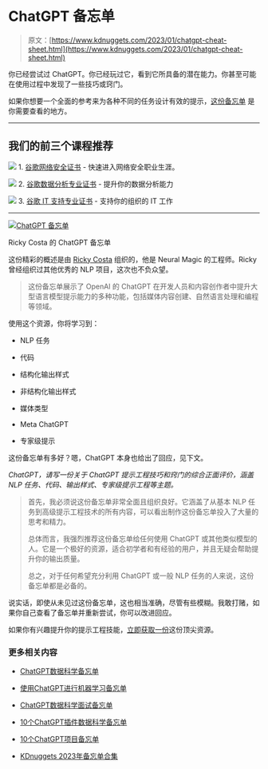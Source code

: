 # ChatGPT 备忘单

> 原文：[https://www.kdnuggets.com/2023/01/chatgpt-cheat-sheet.html](https://www.kdnuggets.com/2023/01/chatgpt-cheat-sheet.html)

你已经尝试过 ChatGPT。你已经玩过它，看到它所具备的潜在能力。你甚至可能在使用过程中发现了一些技巧或窍门。

如果你想要一个全面的参考来为各种不同的任务设计有效的提示，[这份备忘单](https://www.kdnuggets.com/publications/sheets/ChatGPT_Cheatsheet_Costa.pdf) 是你需要查看的地方。

* * *

## 我们的前三个课程推荐

![](../Images/0244c01ba9267c002ef39d4907e0b8fb.png) 1\. [谷歌网络安全证书](https://www.kdnuggets.com/google-cybersecurity) - 快速进入网络安全职业生涯。

![](../Images/e225c49c3c91745821c8c0368bf04711.png) 2\. [谷歌数据分析专业证书](https://www.kdnuggets.com/google-data-analytics) - 提升你的数据分析能力

![](../Images/0244c01ba9267c002ef39d4907e0b8fb.png) 3\. [谷歌 IT 支持专业证书](https://www.kdnuggets.com/google-itsupport) - 支持你的组织的 IT 工作

* * *

[![ChatGPT 备忘单](../Images/4a907e3609179959e470232c9a1e85d3.png)](https://www.kdnuggets.com/publications/sheets/ChatGPT_Cheatsheet_Costa.pdf)

Ricky Costa 的 ChatGPT 备忘单

这份精彩的概述是由 [Ricky Costa](https://www.linkedin.com/in/ricky-costa-nlp/) 组织的，他是 Neural Magic 的工程师。Ricky 曾经组织过其他优秀的 NLP 项目，这次也不负众望。

> 这份备忘单展示了 OpenAI 的 ChatGPT 在开发人员和内容创作者中提升大型语言模型提示能力的多种功能，包括媒体内容创建、自然语言处理和编程等领域。

使用这个资源，你将学习到：

+   NLP 任务

+   代码

+   结构化输出样式

+   非结构化输出样式

+   媒体类型

+   Meta ChatGPT

+   专家级提示

这份备忘单有多好？嗯，ChatGPT 本身也给出了回应，见下文。

*ChatGPT，请写一份关于 ChatGPT 提示工程技巧和窍门的综合正面评价，涵盖 NLP 任务、代码、输出样式、专家级提示工程等主题。*

> 首先，我必须说这份备忘单非常全面且组织良好。它涵盖了从基本 NLP 任务到高级提示工程技术的所有内容，可以看出制作这份备忘单投入了大量的思考和精力。
> 
> 总体而言，我强烈推荐这份备忘单给任何使用 ChatGPT 或其他类似模型的人。它是一个极好的资源，适合初学者和有经验的用户，并且无疑会帮助提升你的输出质量。
> 
> 总之，对于任何希望充分利用 ChatGPT 或一般 NLP 任务的人来说，这份备忘单都是必备的。

说实话，即使从未见过这份备忘单，这也相当准确，尽管有些模糊。我敢打赌，如果你自己查看了备忘单并重新尝试，你可以改进回应。

如果你有兴趣提升你的提示工程技能，[立即获取一份](https://www.kdnuggets.com/publications/sheets/ChatGPT_Cheatsheet_Costa.pdf)这份顶尖资源。

### 更多相关内容

+   [ChatGPT数据科学备忘单](https://www.kdnuggets.com/2023/03/chatgpt-data-science-cheat-sheet.html)

+   [使用ChatGPT进行机器学习备忘单](https://www.kdnuggets.com/2023/05/machine-learning-chatgpt-cheat-sheet.html)

+   [ChatGPT数据科学面试备忘单](https://www.kdnuggets.com/2023/06/chatgpt-data-science-interviews-cheat-sheet.html)

+   [10个ChatGPT插件数据科学备忘单](https://www.kdnuggets.com/2023/06/10-chatgpt-plugins-data-science-cheat-sheet.html)

+   [10个ChatGPT项目备忘单](https://www.kdnuggets.com/10-chatgpt-projects-cheat-sheet)

+   [KDnuggets 2023年备忘单合集](https://www.kdnuggets.com/the-kdnuggets-2023-cheat-sheet-collection)
